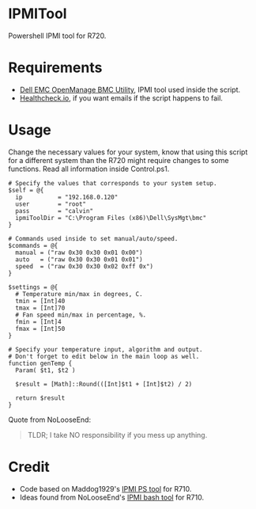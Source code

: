 # IPMITool
 Powershell IPMI tool for R720.

# Requirements
 - [Dell EMC OpenManage BMC Utility](https://www.dell.com/support/home/nz/en/nzbsd1/Drivers/DriversDetails?driverId=9NGFJ]), IPMI tool used inside the script.
 - [Healthcheck.io](https://healthchecks.io/), if you want emails if the script happens to fail.

# Usage
Change the necessary values for your system, know that using this script for a different system than the R720 might require changes to some functions. Read all information inside Control.ps1.

```
# Specify the values that corresponds to your system setup.
$self = @{
  ip          = "192.168.0.120"
  user        = "root"
  pass        = "calvin"
  ipmiToolDir = "C:\Program Files (x86)\Dell\SysMgt\bmc"
}

# Commands used inside to set manual/auto/speed.
$commands = @{
  manual = ("raw 0x30 0x30 0x01 0x00")
  auto   = ("raw 0x30 0x30 0x01 0x01")
  speed  = ("raw 0x30 0x30 0x02 0xff 0x")
}

$settings = @{
  # Temperature min/max in degrees, C.
  tmin = [Int]40
  tmax = [Int]70
  # Fan speed min/max in percentage, %.
  fmin = [Int]4
  fmax = [Int]50
}

# Specify your temperature input, algorithm and output.
# Don't forget to edit below in the main loop as well.
function genTemp {
  Param( $t1, $t2 )

  $result = [Math]::Round(([Int]$t1 + [Int]$t2) / 2)

  return $result
}
```

Quote from NoLooseEnd:
> TLDR; I take NO responsibility if you mess up anything.

# Credit
 - Code based on Maddog1929's [IPMI PS tool](https://github.com/Maddog1929/Powershell-IPMI-script) for R710.
 - Ideas found from NoLooseEnd's [IPMI bash tool](https://github.com/NoLooseEnds/Scripts/tree/master/R710-IPMI-TEMP) for R710.
